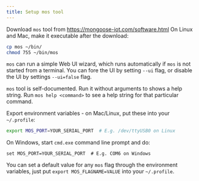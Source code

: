 ```yaml
---
title: Setup mos tool
---
```


Download `mos` tool from https://mongoose-iot.com/software.html
On Linux and Mac, make it executable after the download:

```bash
cp mos ~/bin/
chmod 755 ~/bin/mos
```

`mos` can run a simple Web UI wizard, which runs automatically if `mos`
is not started from a terminal. You can fore the UI by setting `--ui` flag,
or disable the UI by settings `--ui=false` flag.

`mos` tool is self-documented. Run it without arguments to shows a help
string. Run `mos help <command>` to see a help string for that particular
command.

Export environment variables - on Mac/Linux, put these into your `~/.profile`:

```bash
export MOS_PORT=YOUR_SERIAL_PORT  # E.g. /dev/ttyUSB0 on Linux
```

On Windows, start `cmd.exe` command line prompt and do:

```
set MOS_PORT=YOUR_SERIAL_PORT  # E.g. COM6 on Windows
```

You can set a default value for any `mos` flag through the environment
variables, just put `export MOS_FLAGNAME=VALUE` into your `~/.profile`.
